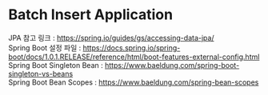 # Batch Insert Application
JPA 참고 링크 : https://spring.io/guides/gs/accessing-data-jpa/  
Spring Boot 설정 파일 : https://docs.spring.io/spring-boot/docs/1.0.1.RELEASE/reference/html/boot-features-external-config.html  
Spring Boot Singleton Bean : https://www.baeldung.com/spring-boot-singleton-vs-beans  
Spring Boot Bean Scopes : https://www.baeldung.com/spring-bean-scopes
